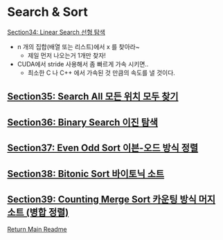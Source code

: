 # Search & Sort

[Section34: Linear Search 선형 탐색](./doc/section34.md)
- n 개의 집합(배열 또는 리스트)에서 x 를 찾아라~ 
  - 제일 먼저 나오는거 1개만 찾자!
- CUDA에서 stride 사용해서 좀 빠르게 가속 시키면..
  - 최소한 C 나 C++ 에서 가속된 것 만큼의 속도를 낼 것이다.

[Section35: Search All 모든 위치 모두 찾기](./doc/section35.md)
- 

[Section36: Binary Search 이진 탐색](./doc/section36.md)
- 

[Section37: Even Odd Sort 이븐-오드 방식 정렬](./doc/section37.md)
- 
  
[Section38: Bitonic Sort 바이토닉 소트](./doc/section38.md)
- 

[Section39: Counting Merge Sort 카운팅 방식 머지 소트 (병합 정렬)](./doc/section39.md)
- 
  
[Return Main Readme](../README.md)  


